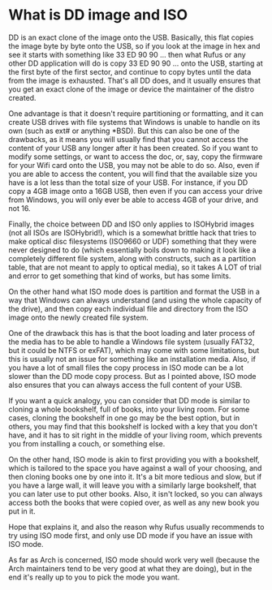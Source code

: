 # What is DD image and ISO

DD is an exact clone of the image onto the USB. Basically, this flat copies the image byte by byte onto the USB, so if you look at the image in hex and see it starts with something like 33 ED 90 90 ... then what Rufus or any other DD application will do is copy 33 ED 90 90 ... onto the USB, starting at the first byte of the first sector, and continue to copy bytes until the data from the image is exhausted. That's all DD does, and it usually ensures that you get an exact clone of the image or device the maintainer of the distro created.

One advantage is that it doesn't require partitioning or formatting, and it can create USB drives with file systems that Windows is unable to handle on its own (such as ext# or anything *BSD). But this can also be one of the drawbacks, as it means you will usually find that you cannot access the content of your USB any longer after it has been created. So if you want to modify some settings, or want to access the doc, or, say, copy the firmware for your Wifi card onto the USB, you may not be able to do so. Also, even if you are able to access the content, you will find that the available size you have is a lot less than the total size of your USB. For instance, if you DD copy a 4GB image onto a 16GB USB, then even if you can access your drive from Windows, you will only ever be able to access 4GB of your drive, and not 16.

Finally, the choice between DD and ISO only applies to ISOHybrid images (not all ISOs are ISOHybrid!), which is a somewhat brittle hack that tries to make optical disc filesystems (ISO9660 or UDF) something that they were never designed to do (which essentially boils down to making it look like a completely different file system, along with constructs, such as a partition table, that are not meant to apply to optical media), so it takes A LOT of trial and error to get something that kind of works, but has some limits.

On the other hand what ISO mode does is partition and format the USB in a way that Windows can always understand (and using the whole capacity of the drive), and then copy each individual file and directory from the ISO image onto the newly created file system.

One of the drawback this has is that the boot loading and later process of the media has to be able to handle a Windows file system (usually FAT32, but it could be NTFS or exFAT), which may come with some limitations, but this is usually not an issue for something like an installation media.
Also, if you have a lot of small files the copy process in ISO mode can be a lot slower than the DD mode copy process. But as I pointed above, ISO mode also ensures that you can always access the full content of your USB.

If you want a quick analogy, you can consider that DD mode is similar to cloning a whole bookshelf, full of books, into your living room. For some cases, cloning the bookshelf in one go may be the best option, but in others, you may find that this bookshelf is locked with a key that you don't have, and it has to sit right in the middle of your living room, which prevents you from installing a couch, or something else.

On the other hand, ISO mode is akin to first providing you with a bookshelf, which is tailored to the space you have against a wall of your choosing, and then cloning books one by one into it. It's a bit more tedious and slow, but if you have a large wall, it will leave you with a similarly large bookshelf, that you can later use to put other books. Also, it isn't locked, so you can always access both the books that were copied over, as well as any new book you put in it.

Hope that explains it, and also the reason why Rufus usually recommends to try using ISO mode first, and only use DD mode if you have an issue with ISO mode.

As far as Arch is concerned, ISO mode should work very well (because the Arch maintainers tend to be very good at what they are doing), but in the end it's really up to you to pick the mode you want.
